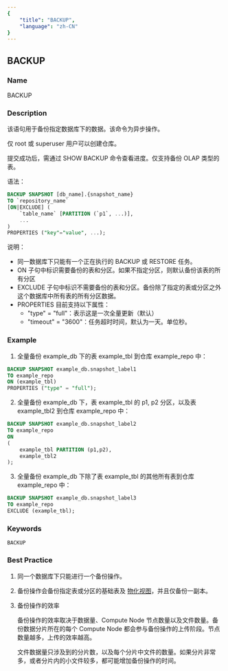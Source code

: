 ```yaml
---
{
    "title": "BACKUP",
    "language": "zh-CN"
}
---
```


<!--
Licensed to the Apache Software Foundation (ASF) under one
or more contributor license agreements.  See the NOTICE file
distributed with this work for additional information
regarding copyright ownership.  The ASF licenses this file
to you under the Apache License, Version 2.0 (the
"License"); you may not use this file except in compliance
with the License.  You may obtain a copy of the License at

  http://www.apache.org/licenses/LICENSE-2.0

Unless required by applicable law or agreed to in writing,
software distributed under the License is distributed on an
"AS IS" BASIS, WITHOUT WARRANTIES OR CONDITIONS OF ANY
KIND, either express or implied.  See the License for the
specific language governing permissions and limitations
under the License.
-->

## BACKUP

### Name

BACKUP

### Description

该语句用于备份指定数据库下的数据。该命令为异步操作。

仅 root 或 superuser 用户可以创建仓库。

提交成功后，需通过 SHOW BACKUP 命令查看进度。仅支持备份 OLAP 类型的表。

语法：

```sql
BACKUP SNAPSHOT [db_name].{snapshot_name}
TO `repository_name`
[ON|EXCLUDE] (
    `table_name` [PARTITION (`p1`, ...)],
    ...
)
PROPERTIES ("key"="value", ...);
```

说明：

- 同一数据库下只能有一个正在执行的 BACKUP 或 RESTORE 任务。
- ON 子句中标识需要备份的表和分区。如果不指定分区，则默认备份该表的所有分区
- EXCLUDE 子句中标识不需要备份的表和分区。备份除了指定的表或分区之外这个数据库中所有表的所有分区数据。
- PROPERTIES 目前支持以下属性：
  -  "type" = "full"：表示这是一次全量更新（默认）
  - "timeout" = "3600"：任务超时时间，默认为一天。单位秒。          

### Example

1. 全量备份 example_db 下的表 example_tbl 到仓库 example_repo 中：

```sql
BACKUP SNAPSHOT example_db.snapshot_label1
TO example_repo
ON (example_tbl)
PROPERTIES ("type" = "full");
```

2. 全量备份 example_db 下，表 example_tbl 的 p1, p2 分区，以及表 example_tbl2 到仓库 example_repo 中：

```sql
BACKUP SNAPSHOT example_db.snapshot_label2
TO example_repo
ON 
(
    example_tbl PARTITION (p1,p2),
    example_tbl2
);
```

3. 全量备份 example_db 下除了表 example_tbl 的其他所有表到仓库 example_repo 中：

```sql
BACKUP SNAPSHOT example_db.snapshot_label3
TO example_repo
EXCLUDE (example_tbl);
```

### Keywords

```text
BACKUP
```

### Best Practice

1. 同一个数据库下只能进行一个备份操作。

2. 备份操作会备份指定表或分区的基础表及 [物化视图](../../../../query-acceleration/materialized-view.md)，并且仅备份一副本。

3. 备份操作的效率

   备份操作的效率取决于数据量、Compute Node 节点数量以及文件数量。备份数据分片所在的每个 Compute Node 都会参与备份操作的上传阶段。节点数量越多，上传的效率越高。

   文件数据量只涉及到的分片数，以及每个分片中文件的数量。如果分片非常多，或者分片内的小文件较多，都可能增加备份操作的时间。
